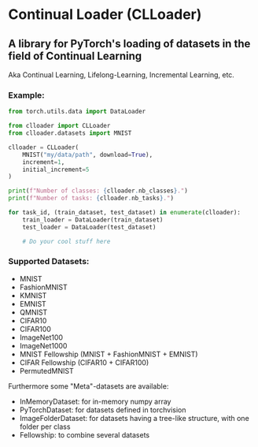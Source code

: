 # Continual Loader (CLLoader)

## A library for PyTorch's loading of datasets in the field of Continual Learning

Aka Continual Learning, Lifelong-Learning, Incremental Learning, etc.

### Example:

```python
from torch.utils.data import DataLoader

from clloader import CLLoader
from clloader.datasets import MNIST

clloader = CLLoader(
    MNIST("my/data/path", download=True),
    increment=1,
    initial_increment=5
)

print(f"Number of classes: {clloader.nb_classes}.")
print(f"Number of tasks: {clloader.nb_tasks}.")

for task_id, (train_dataset, test_dataset) in enumerate(clloader):
    train_loader = DataLoader(train_dataset)
    test_loader = DataLoader(test_dataset)

    # Do your cool stuff here
```

### Supported Datasets:

- MNIST
- FashionMNIST
- KMNIST
- EMNIST
- QMNIST
- CIFAR10
- CIFAR100
- ImageNet100
- ImageNet1000
- MNIST Fellowship (MNIST + FashionMNIST + EMNIST)
- CIFAR Fellowship (CIFAR10 + CIFAR100)
- PermutedMNIST

Furthermore some "Meta"-datasets are available:
- InMemoryDataset: for in-memory numpy array
- PyTorchDataset: for datasets defined in torchvision
- ImageFolderDataset: for datasets having a tree-like structure, with one folder per class
- Fellowship: to combine several datasets
